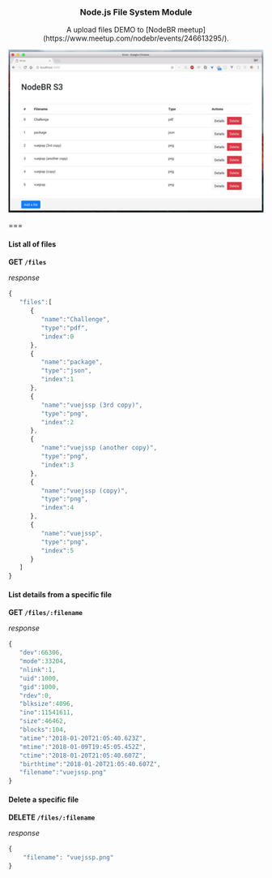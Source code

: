 <p align="center">
  <h3 align="center">Node.js File System Module</h3>
  <p align="center">A upload files DEMO to [NodeBR meetup](https://www.meetup.com/nodebr/events/246613295/).</p>
</p>

![screenshot](print.jpeg)

=== 

#### List all of files

**GET `/files`**

_response_
```javascript
{
   "files":[
      {
         "name":"Challenge",
         "type":"pdf",
         "index":0
      },
      {
         "name":"package",
         "type":"json",
         "index":1
      },
      {
         "name":"vuejssp (3rd copy)",
         "type":"png",
         "index":2
      },
      {
         "name":"vuejssp (another copy)",
         "type":"png",
         "index":3
      },
      {
         "name":"vuejssp (copy)",
         "type":"png",
         "index":4
      },
      {
         "name":"vuejssp",
         "type":"png",
         "index":5
      }
   ]
}
```

#### List details from a specific file

**GET `/files/:filename`**

_response_
```javascript
{
   "dev":66306,
   "mode":33204,
   "nlink":1,
   "uid":1000,
   "gid":1000,
   "rdev":0,
   "blksize":4096,
   "ino":11541611,
   "size":46462,
   "blocks":104,
   "atime":"2018-01-20T21:05:40.623Z",
   "mtime":"2018-01-09T19:45:05.452Z",
   "ctime":"2018-01-20T21:05:40.607Z",
   "birthtime":"2018-01-20T21:05:40.607Z",
   "filename":"vuejssp.png"
}
```

#### Delete a specific file

**DELETE `/files/:filename`**

_response_
```javascript
{
    "filename": "vuejssp.png"
}
```